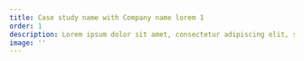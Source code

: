 ```yaml
---
title: Case study name with Company name lorem 1
order: 1
description: Lorem ipsum dolor sit amet, consectetur adipiscing elit, sed do eiusmod tempor incididunt ut labore et dolore magna quisque non tellus orci.
image: ''
---
```

